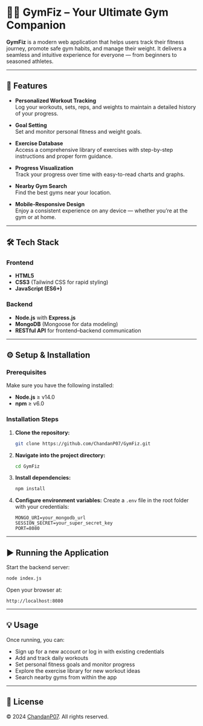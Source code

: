 # 🏋️‍♂️ GymFiz – Your Ultimate Gym Companion  

**GymFiz** is a modern web application that helps users track their fitness journey, promote safe gym habits, and manage their weight. It delivers a seamless and intuitive experience for everyone — from beginners to seasoned athletes.  

---

## 🚀 Features  

- **Personalized Workout Tracking**  
  Log your workouts, sets, reps, and weights to maintain a detailed history of your progress.  

- **Goal Setting**  
  Set and monitor personal fitness and weight goals.  

- **Exercise Database**  
  Access a comprehensive library of exercises with step-by-step instructions and proper form guidance.  

- **Progress Visualization**  
  Track your progress over time with easy-to-read charts and graphs.  

- **Nearby Gym Search**  
  Find the best gyms near your location.  

- **Mobile-Responsive Design**  
  Enjoy a consistent experience on any device — whether you’re at the gym or at home.  

---

## 🛠️ Tech Stack  

### Frontend  
- **HTML5**  
- **CSS3** (Tailwind CSS for rapid styling)  
- **JavaScript (ES6+)**

### Backend  
- **Node.js** with **Express.js**  
- **MongoDB** (Mongoose for data modeling)  
- **RESTful API** for frontend–backend communication  

---

## ⚙️ Setup & Installation  

### Prerequisites  
Make sure you have the following installed:  

- **Node.js** ≥ v14.0  
- **npm** ≥ v6.0  

### Installation Steps  

1. **Clone the repository:**  
   ```bash
   git clone https://github.com/ChandanP07/GymFiz.git
   ```


2. **Navigate into the project directory:**

   ```bash
   cd GymFiz
   ```

3. **Install dependencies:**

   ```bash
   npm install
   ```

4. **Configure environment variables:**
   Create a `.env` file in the root folder with your credentials:

   ```env
   MONGO_URI=your_mongodb_url
   SESSION_SECRET=your_super_secret_key
   PORT=8080
   ```

---

## ▶️ Running the Application

Start the backend server:

```bash
node index.js
```

Open your browser at:

```
http://localhost:8080
```

---

## 💡 Usage

Once running, you can:

* Sign up for a new account or log in with existing credentials
* Add and track daily workouts
* Set personal fitness goals and monitor progress
* Explore the exercise library for new workout ideas
* Search nearby gyms from within the app

---

## 📄 License

© 2024 [ChandanP07](https://github.com/ChandanP07). All rights reserved.

